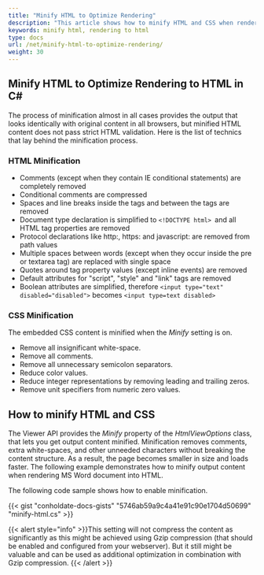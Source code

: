 ```yaml
---
title: "Minify HTML to Optimize Rendering"
description: "This article shows how to minify HTML and CSS when rendering of documents into HTML."
keywords: minify html, rendering to html
type: docs
url: /net/minify-html-to-optimize-rendering/
weight: 30
---
```



## Minify HTML to Optimize Rendering to HTML in C#

The process of minification almost in all cases provides the output that looks identically with original content in all browsers, but minified HTML content does not pass strict HTML validation. Here is the list of technics that lay behind the minification process.

### HTML Minification

* Comments (except when they contain IE conditional statements) are completely removed
* Conditional comments are compressed
* Spaces and line breaks inside the tags and between the tags are removed
* Document type declaration is simplified to `<!DOCTYPE html> `and all HTML tag properties are removed
* Protocol declarations like http:, https: and javascript: are removed from path values
* Multiple spaces between words (except when they occur inside the pre or textarea tag) are replaced with single space
* Quotes around tag property values (except inline events) are removed
* Default attributes for "script", "style" and "link" tags are removed
* Boolean attributes are simplified, therefore `<input type="text" disabled="disabled">` becomes `<input type=text disabled>`

### CSS Minification

The embedded CSS content is minified when the *Minify* setting is on.

* Remove all insignificant white-space.
* Remove all comments.
* Remove all unnecessary semicolon separators.
* Reduce color values.
* Reduce integer representations by removing leading and trailing zeros.
* Remove unit specifiers from numeric zero values.

## How to minify HTML and CSS

The Viewer API provides the *Minify* property of the *HtmlViewOptions* class, that lets you get output content minified. Minification removes comments, extra white-spaces, and other unneeded characters without breaking the content structure. As a result, the page becomes smaller in size and loads faster. The following example demonstrates how to minify output content when rendering MS Word document into HTML.

The following code sample shows how to enable minification.

{{< gist "conholdate-docs-gists" "5746ab59a9c4a41e91c90e1704d50699" "minify-html.cs" >}}

{{< alert style="info" >}}This setting will not compress the content as significantly as this might be achieved using Gzip compression (that should be enabled and configured from your webserver). But it still might be valuable and can be used as additional optimization in combination with Gzip compression. {{< /alert >}}






